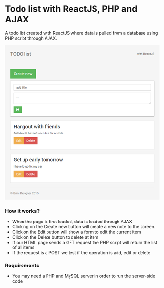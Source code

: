 # Todo list with ReactJS, PHP and AJAX

A todo list created with ReactJS where data is pulled from a database using PHP script through AJAX.

![alt tag](https://raw.githubusercontent.com/BriniDesigner/Todo-list/master/screenshot.png)


### How it works?
* When the page is first loaded, data is loaded through AJAX
* Clicking on the Create new button will create a new note to the screen.
* Click on the Edit button will show a form to edit the current item
* Click on the Delete button to delete at item
* If our HTML page sends a GET request the PHP script will return the list of all items
* If the request is a POST we test if the operation is add, edit or delete

### Requirements
* You may need a PHP and MySQL server in order to run the server-side code